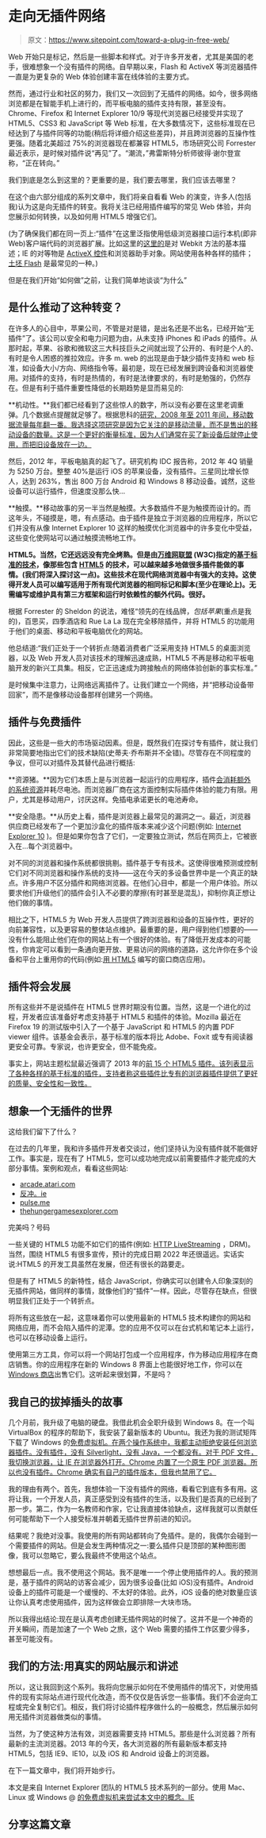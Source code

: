 # 走向无插件网络

> 原文：<https://www.sitepoint.com/toward-a-plug-in-free-web/>

Web 开始只是标记，然后是一些脚本和样式。对于许多开发者，尤其是美国的老手，很难想象一个没有插件的网络。自早期以来，Flash 和 ActiveX 等浏览器插件一直是为更复杂的 Web 体验创建丰富在线体验的主要方式。

然而，通过行业和社区的努力，我们又一次回到了无插件的网络。如今，很多网络浏览都是在智能手机上进行的，而平板电脑的插件支持有限，甚至没有。Chrome、Firefox 和 Internet Explorer 10/9 等现代浏览器已经接受并实现了 HTML5、CSS3 和 JavaScript 等 Web 标准，在大多数情况下，这些标准现在已经达到了与插件同等的功能(稍后将详细介绍这些差异)，并且跨浏览器的互操作性更强。随着北美超过 75%的浏览器现在都兼容 HTML5，市场研究公司 Forrester 最近表示，是时候对插件说“再见”了。“潮流，”弗雷斯特分析师彼得·谢尔登宣称，“正在转向。”

我们到底是怎么到这里的？更重要的是，我们要去哪里，我们应该去哪里？

在这个由六部分组成的系列文章中，我们将亲自看看 Web 的演变，许多人(包括我)认为这是向无插件的转变。我将关注已经用插件编写的常见 Web 体验，并向您展示如何转换，以及如何用 HTML5 增强它们。

(为了确保我们都在同一页上:“插件”在这里泛指使用低级浏览器接口运行本机(即非 Web)客户端代码的浏览器扩展。比如这里的[这里的](http://trac.webkit.org/wiki/QtWebKitPlugins)是对 Webkit 方法的基本描述；IE 的对等物是 [ActiveX 控件](http://msdn.microsoft.com/en-us/library/aa751968%28v=VS.85%29.aspx)和浏览器助手对象。网站使用各种各样的插件；[土坯 Flash](http://helpx.adobe.com/flash-player.html) 是最常见的一种。)

但是在我们开始“如何做”之前，让我们简单地谈谈“为什么”

## 是什么推动了这种转变？

在许多人的心目中，苹果公司，不管是对是错，是出名还是不出名，已经开始“无插件”了。该公司以安全和电力问题为由，从未支持 iPhones 和 iPads 的插件。从那时起，苹果、谷歌和微软这三大科技巨头之间就出现了公开的、有时是个人的、有时是令人困惑的推拉效应。许多 m. <domain>web 的出现是由于缺少插件支持和 web 标准，如设备大小/方向、网络指令等。最初是，现在已经发展到跨设备和浏览器使用。对插件的支持，有时是热情的，有时是法律要求的，有时是勉强的，仍然存在。但是有利于插件重要性降低的长期趋势是显而易见的:</domain>

**机动性。**我们都已经看到了这些惊人的数字，所以没有必要在这里老调重弹。几个数据点提醒就足够了。根据思科的[研究，2008 年至 2011 年间，移动数据流量每年翻一番。我选择这项研究是因为它关注的是移动流量，而不是售出的移动设备的数量。这是一个更好的衡量标准，因为人们通常在买了新设备后就停止使用，而把旧设备放在一边。](http://www.cisco.com/en/US/solutions/collateral/ns341/ns525/ns537/ns705/ns827/white_paper_c11-520862.html%20)

然后，2012 年，平板电脑真的起飞了。研究机构 IDC 报告称，2012 年 4Q 销量为 5250 万台。整整 40%是运行 iOS 的苹果设备，没有插件。三星同比增长惊人，达到 263%，售出 800 万台 Android 和 Windows 8 移动设备。诚然，这些设备可以运行插件，但速度没那么快…

**触摸。**移动故事的另一半当然是触摸。大多数插件不是为触摸而设计的。而这年头，不碰摸是，嗯，有点感动。由于插件是独立于浏览器的应用程序，所以它们并没有从像 Internet Explorer 10 这样的触摸优化浏览器中的许多变化中受益，这些变化使网站可以通过触摸流畅地工作。

**HTML5。当然，它还远远没有完全烤熟。但是由[万维网联盟](https://www.w3.org/) (W3C)指定的[基于标准的技术](https://www.w3.org/standards/)，像那些包含 [HTML5](https://www.w3.org/html/wg/drafts/html/master/single-page.html) 的技术，可以越来越多地做很多插件能做的事情。(我们将深入探讨这一点)。这些技术在现代网络浏览器中有强大的支持。这使得开发人员可以编写适用于所有现代浏览器的相同标记和脚本(至少在理论上)。无需编写或维护具有第三方框架和运行时依赖性的额外代码。很好。**

根据 Forrester 的 Sheldon 的说法，难怪“领先的在线品牌，*包括苹果*(重点是我的)，百思买，四季酒店和 Rue La La 现在完全移除插件，并将 HTML5 的功能用于他们的桌面、移动和平板电脑优化的网站。

他总结道:“我们正处于一个转折点:随着消费者广泛采用支持 HTML5 的桌面浏览器，以及 Web 开发人员对该技术的理解迅速成熟，HTML5 不再是移动和平板电脑开发的新兴工具集。相反，它正迅速成为跨接触点的网络体验创新的事实标准。”

是时候集中注意力，让网络远离插件了。让我们建立一个网络，并“把移动设备带回家”，而不是像移动设备那样创建另一个网络。

## 插件与免费插件

因此，这些是一些大的市场驱动因素。但是，既然我们在探讨专有插件，就让我们非常简要地指出它们的技术缺陷(史蒂夫·乔布斯并不全错)。尽管存在不同程度的争议，但可以对插件及其替代品进行概括:

**资源猪。**因为它们本质上是与浏览器一起运行的应用程序，插件[会消耗额外的系统资源](http://blogs.msdn.com/b/b8/archive/2011/09/14/metro-style-browsing-and-plug-in-free-html5.aspx)并耗尽电池。而浏览器厂商在这方面控制实际插件体验的能力有限。用户，尤其是移动用户，讨厌这样。免插电承诺更长的电池寿命。

**安全隐患。**从历史上看，插件是浏览器上最常见的漏洞之一。最近，浏览器供应商已经发布了一个更加沙盒化的插件版本来减少这个问题(例如: [Internet Explorer 10](http://blogs.msdn.com/b/ie/archive/2013/03/11/flash-in-windows-8.aspx) )。但是如果你包含了它们，一定要独立测试，然后在网页上，它被嵌入在…每个浏览器中。

对不同的浏览器和操作系统都很挑剔。插件基于专有技术。这使得很难预测或控制它们对不同浏览器和操作系统的支持——这在今天的多设备世界中是一个真正的缺点。许多用户不区分插件和网络浏览器。在他们心目中，都是一个用户体验。所以要求他们升级他们的插件会引入不必要的摩擦(有时甚至是混乱)，抑制你真正想让他们做的事情。

相比之下，HTML5 为 Web 开发人员提供了跨浏览器和设备的互操作性，更好的向前兼容性，以及更容易的整体站点维护。最重要的是，用户得到他们想要的——没有什么能阻止他们在你的网站上有一个很好的体验。有了降低开发成本的可能性，你肯定可以看到一条通向更开放、更易访问的网络的道路，这允许你在多个设备和平台上重用你的代码(例如:[用 HTML5](http://www.windowsstore.com/developers/web) 编写的窗口商店应用)。

## 插件将会发展

所有这些并不是说插件在 HTML5 世界时期没有位置。当然，这是一个进化的过程，开发者应该准备好考虑支持基于 HTML5 和插件的体验。Mozilla 最近在 Firefox 19 的测试版中引入了一个基于 JavaScript 和 HTML5 的内置 PDF viewer 组件。该基金会表示，基于标准的版本将比 Adobe、Foxit 或专有阅读器更安全可靠。专家说，也许更安全，但不能免疫。

事实上，网站主题松鼠最近强调了 2013 年的[前 15 个 HTML5 插件。该列表显示了各种各样的基于标准的插件，支持者称这些插件比专有的浏览器插件提供了更好的质量、安全性和一致性。](http://themesquirrel.com/themeblog/html5-plugins-2013/)

## 想象一个无插件的世界

这给我们留下了什么？

在过去的几年里，我和许多插件开发者交谈过，他们坚持认为没有插件就不能做好工作。事实是，现在有了 HTML5，您可以成功地完成以前需要插件才能完成的大部分事情。案例和观点，看看这些网站:

*   [arcade.atari.com](http://atari.com/arcade)
*   [反冲。ie](http://www.contrejour.ie/)
*   [pulse.me](https://www.pulse.me/)
*   [thehungergamesexplorer.com](http://www.thehungergamesexplorer.com/au/epk/catching-fire/)

完美吗？号码

一些关键的 HTML5 功能不如它们的插件(例如: [HTTP LiveStreaming](http://en.wikipedia.org/wiki/HTTP_Live_Streaming) ，DRM)。当然，围绕 HTML5 有很多宣传，预计的完成日期 2022 年还很遥远。实话实说:HTML5 的开发工具虽然在发展，但还有很长的路要走。

但是有了 HTML5 的新特性，结合 JavaScript，你确实可以创建令人印象深刻的无插件网站，做同样的事情，就像他们的“插件”一样。因此，尽管存在缺点，但很明显我们正处于一个转折点。

将所有这些放在一起，这意味着你可以使用最新的 HTML5 技术构建你的网站和网络应用，而不会陷入插件的泥潭。您的应用不仅可以在台式机和笔记本上运行，也可以在移动设备上运行。

使用第三方工具，你可以将一个网站打包成一个应用程序，作为移动应用程序在商店销售。你的应用程序在新的 Windows 8 界面上也能很好地工作，你可以在 [Windows 商店](http://www.windowsstore.com/developers/web)出售它们。这听起来很划算，不是吗？

## 我自己的拔掉插头的故事

几个月前，我升级了电脑的硬盘。我借此机会全职升级到 Windows 8。在一个叫 VirtualBox 的程序的帮助下，我安装了最新版本的 Ubuntu。我还为我的测试矩阵下载了 Windows 的[免费虚拟机。在两个操作系统中，我都主动拒绝安装任何浏览器插件。没有插件，没有 Silverlight，没有 Java，一个都没有。对于 PDF 文件，我切换浏览器，让 IE 在浏览器外打开。Chrome 内置了一个原生 PDF 浏览器。所以也没有插件。Chrome 确实有自己的插件版本，但我也禁用了它。](http://www.modern.ie/en-us/virtualization-tools#downloads)

我的理由有两个。首先，我想体验一下没有插件的网络，看看它到底有多有用。这将让我，一个开发人员，真正感受到没有插件的生活，以及我们是否真的已经到了那一步。第二，作为一名教师和作家，它让我直接体验缺点，这样我就可以贡献任何可能帮助下一个人接受标准并朝着无插件世界前进的知识。

结果呢？我绝对没事。我使用的所有网站都转向了免插件。是的，我偶尔会碰到一个需要插件的网站。但是会发生两种情况之一:要么插件只是顶部的某种图形图像，我可以忽略它，要么我最终不使用这个站点。

想想最后一点。我不使用这个网站。我不是唯一一个停止使用插件的人。我的预测是，基于插件的网站的访客会减少，因为很多设备(比如 iOS)没有插件。Android 设备上的插件可能是一个缓慢的、不太好的体验。此外，iOS 设备的绝对数量应该让你认真考虑使用插件，因为这样做会立即排除一大块市场。

所以我得出结论:现在是认真考虑创建无插件网站的时候了。这并不是一个神奇的开关瞬间，而是加速了一个 Web 之旅，这个 Web 需要的插件工作区要少得多，甚至可能没有。

## 我们的方法:用真实的网站展示和讲述

所以，这让我回到这个系列。我将向您展示如何在不使用插件的情况下，对使用插件的现有实际站点进行现代化改造，而不仅仅是告诉您一些事情。我们不会逆向工程或完全复制它们。相反，我们将讨论插件程序做什么的一般概念，然后展示如何用无插件浏览器做类似的事情。

当然，为了使这种方法有效，浏览器需要支持 HTML5。那些是什么浏览器？所有最新的主流浏览器。2013 年的今天，各大浏览器的所有最新版本都支持 HTML5，包括 IE9、IE10，以及 iOS 和 Android 设备上的浏览器。

在下一篇文章中，我们将开始步行。

本文是来自 Internet Explorer 团队的 HTML5 技术系列的一部分。使用 Mac、Linux 或 Windows @ [的免费虚拟机来尝试本文中的概念。IE](http://modern.IE)

## 分享这篇文章